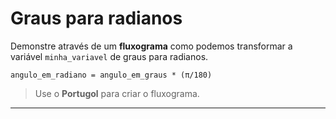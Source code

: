 # Graus para radianos
Demonstre através de um **fluxograma** como podemos transformar a variável ```minha_variavel``` de graus para radianos.
	
    angulo_em_radiano = angulo_em_graus * (π/180) 

> Use o **Portugol** para criar o fluxograma.
___
